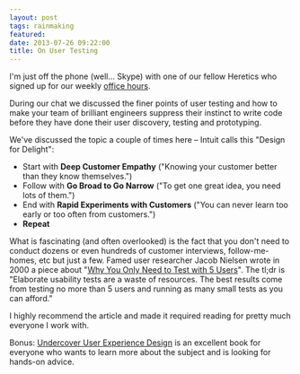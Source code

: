 ```yaml
---
layout: post
tags: rainmaking
featured:
date: 2013-07-26 09:22:00
title: On User Testing
---
```

I'm just off the phone (well… Skype) with one of our fellow Heretics who signed up for our weekly [office hours](http://ohours.org/pfinette).

During our chat we discussed the finer points of user testing and how to make your team of brilliant engineers suppress their instinct to write code before they have done their user discovery, testing and prototyping.

We've discussed the topic a couple of times here – Intuit calls this "Design for Delight":

- Start with **Deep Customer Empathy** ("Knowing your customer better than they know themselves.")
- Follow with **Go Broad to Go Narrow** ("To get one great idea, you need lots of them.")
- End with **Rapid Experiments with Customers** ("You can never learn too early or too often from customers.")
- **Repeat**

What is fascinating (and often overlooked) is the fact that you don't need to conduct dozens or even hundreds of customer interviews, follow-me-homes, etc but just a few. Famed user researcher Jacob Nielsen wrote in 2000 a piece about "[Why You Only Need to Test with 5 Users](http://www.nngroup.com/articles/why-you-only-need-to-test-with-5-users/)". The tl;dr is "Elaborate usability tests are a waste of resources. The best results come from testing no more than 5 users and running as many small tests as you can afford."

I highly recommend the article and made it required reading for pretty much everyone I work with.

Bonus: [Undercover User Experience Design](http://www.peachpit.com/store/undercover-user-experience-design-9780321719904) is an excellent book for everyone who wants to learn more about the subject and is looking for hands-on advice.